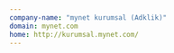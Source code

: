 ```yaml
---
company-name: "mynet kurumsal (Adklik)"
domain: mynet.com
home: http://kurumsal.mynet.com/
---
```




